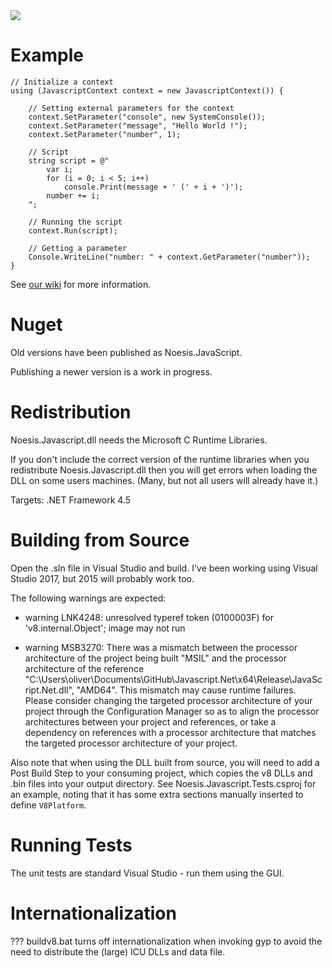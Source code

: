 <img src="https://ci.appveyor.com/api/projects/status/5e8ofnu5d6d08wax/branch/master?svg=true">

Example
=======
```
// Initialize a context
using (JavascriptContext context = new JavascriptContext()) {

    // Setting external parameters for the context
    context.SetParameter("console", new SystemConsole());
    context.SetParameter("message", "Hello World !");
    context.SetParameter("number", 1);

    // Script
    string script = @"
        var i;
        for (i = 0; i < 5; i++)
            console.Print(message + ' (' + i + ')');
        number += i;
    ";

    // Running the script
    context.Run(script);

    // Getting a parameter
    Console.WriteLine("number: " + context.GetParameter("number"));
}
```
See [our wiki](https://github.com/JavascriptNet/Javascript.Net/wiki) for more information.

Nuget
=====

Old versions have been published as Noesis.JavaScript.

Publishing a newer version is a work in progress.


Redistribution
==============

Noesis.Javascript.dll needs the Microsoft C Runtime Libraries.

If you don't include the correct version of the runtime libraries
when you redistribute Noesis.Javascript.dll then you will get errors
when loading the DLL on some users machines.  (Many, but not all users
will already have it.)

Targets: .NET Framework 4.5


Building from Source
====================

Open the .sln file in Visual Studio and build.  I've been working using Visual Studio 2017,
but 2015 will probably work too.

The following warnings are expected:

* warning LNK4248: unresolved typeref token (0100003F) for 'v8.internal.Object'; image may not run

* warning MSB3270: There was a mismatch between the processor architecture of the project being built "MSIL" and the processor architecture of the reference "C:\Users\oliver\Documents\GitHub\Javascript.Net\x64\Release\JavaScript.Net.dll", "AMD64". This mismatch may cause runtime failures. Please consider changing the targeted processor architecture of your project through the Configuration Manager so as to align the processor architectures between your project and references, or take a dependency on references with a processor architecture that matches the targeted processor architecture of your project.

Also note that when using the DLL built from source, you will need to add a Post Build Step to your consuming project, which copies the v8 DLLs and .bin files into your output directory.  See Noesis.Javascript.Tests.csproj for an example, noting that it has some extra sections manually inserted to define `V8Platform`.

Running Tests
=============

The unit tests are standard Visual Studio - run them using the GUI.


Internationalization
====================

??? buildv8.bat turns off internationalization when invoking gyp to avoid the need to distribute
the (large) ICU DLLs and data file.
